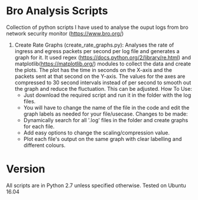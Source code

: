 # Bro Analysis Scripts

Collection of python scripts I have used to analyse the ouput logs from bro network security monitor (https://www.bro.org/)

1. Create Rate Graphs (create_rate_graphs.py):
  Analyses the rate of ingress and egress packets per second per log file and generates a graph for it.
  It used regex (https://docs.python.org/2/library/re.html) and matplotlib(https://matplotlib.org/) modules to collect the data and create the plots. The plot has the time in seconds on the X-axis and the packets sent at that second on the Y-axis.
  The values for the axes are compressed to 30 second intervals instead of per second to smooth out the graph and reduce the fluctuation. This can be adjusted.
  How To Use:
    - Just download the required script and run it in the folder with the log files.
    - You will have to change the name of the file in the code and edit the graph labels as needed for your file/usecase.
  Changes to be made:
    - Dynamically search for all '.log' files in the folder and create graphs for each file.
    - Add easy options to change the scaling/compression value.
    - Plot each file's output on the same graph with clear labelling and different colours.

# Version
All scripts are in Python 2.7 unless specified otherwise. Tested on Ubuntu 16.04
